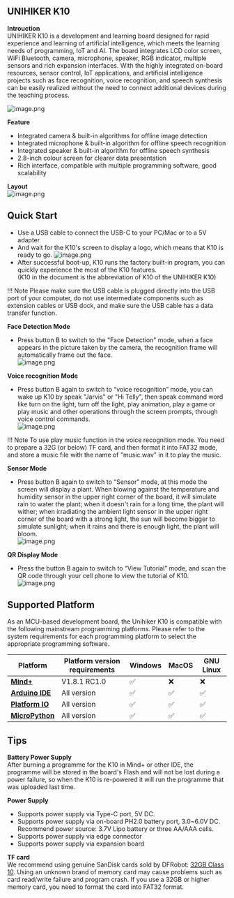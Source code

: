 ## **UNIHIKER K10**
**Introuction**<br/>
UNIHIKER K10 is a development and learning board designed for rapid experience and learning of artificial intelligence, which meets the learning needs of programming, IoT and AI. The board integrates LCD color screen, WiFi Bluetooth, camera, microphone, speaker, RGB indicator, multiple sensors and rich expansion interfaces. With the highly integrated on-board resources, sensor control, IoT applications, and artificial intelligence projects such as face recognition, voice recognition, and speech synthesis can be easily realized without the need to connect additional devices during the teaching process.

![image.png](HardwareReference/img/hardwarereference_onboard/onboard6.png) 

**Feature**<br/>

- Integrated camera & built-in algorithms for offline image detection
- Integrated microphone & built-in algorithm for offline speech recognition
- Integrated speaker & built-in algorithm for offline speech synthesis
- 2.8-inch colour screen for clearer data presentation
- Rich interface, compatible with multiple programming software, good scalability

**Layout**<br/>
![image.png](img/get-started/getstarted1.png)

## **Quick Start**
- Use a USB cable to connect the USB-C to your PC/Mac or to a 5V adapter
- And wait for the K10's screen to display a logo, which means that K10 is ready to go. 
![image.png](img/get-started/getstarted2.png)
- After successful boot-up, K10 runs the factory built-in program, you can quickly experience the most of the K10 features. <br/>(K10 in the document is the abbreviation of K10 of the UNIHIKER K10)<br/>

!!! Note 
    Please make sure the USB cable is plugged directly into the USB port of your computer, do not use intermediate components such as extension cables or USB dock, and make sure the USB cable has a data transfer function.

**Face Detection Mode**<br/>

- Press button B to switch to the "Face Detection" mode, when a face appears in the picture taken by the camera, the recognition frame will automatically frame out the face.<br/>
![image.png](img/get-started/getstarted3.png)

**Voice recognition Mode**<br/>

- Press button B again to switch to “voice recognition” mode, you can wake up K10 by speak "Jarvis" or "Hi Telly", then speak command word like turn on the light, turn off the light, play animation, play a game or play music and other operations through the screen prompts, through voice control commands.<br/>
![image.png](img/get-started/getstarted6.png)

!!! Note 
    To use play music function in the voice recognition mode. You need to prepare a 32G (or below) TF card, and then format it into FAT32 mode, and store a music file with the name of "music.wav" in it to play the music.

**Sensor Mode**<br/>

- Press button B again to switch to “Sensor” mode, at this mode the screen will display a plant. When blowing against the temperature and humidity sensor in the upper right corner of the board, it will simulate rain to water the plant; when it doesn't rain for a long time, the plant will wither; when irradiating the ambient light sensor in the upper right corner of the board with a strong light, the sun will become bigger to simulate sunlight; when it rains and there is enough light, the plant will bloom.<br/>
![image.png](img/get-started/getstarted4.png)

**QR Display Mode**<br/>

- Press the button B again to switch to “View Tutorial” mode, and scan the QR code through your cell phone to view the tutorial of K10.<br/>
![image.png](img/get-started/getstarted7.png)



## **Supported Platform**
As an MCU-based development board, the Unihiker K10 is compatible with the following mainstream programming platforms.
Please refer to the system requirements for each programming platform to select the appropriate programming software.

| **Platform** | Platform version requirements | Windows | MacOS | GNU Linux|
| --- | --- | --- | --- | --- |
| **[Mind+](GettingStarted/gettingstarted_mindplus.md)** | V1.8.1 RC1.0 | ✅ | ❌️ | ❌️ |
| **[Arduino IDE](GettingStarted/gettingstarted_arduinoide.md)** | All version | ✅ | ✅ | ✅ |
| **[Platform IO](GettingStarted/gettingstarted_platformio.md)** | All version | ✅ | ✅ | ✅ |
| **[MicroPython](GettingStarted/gettingstarted_mpy.md)** | All version | ✅ | ✅ | ✅ |

## **Tips**
**Battery Power Supply**<br/>
After burning a programme for the K10 in Mind+ or other IDE, the programme will be stored in the board's Flash and will not be lost during a power failure, so when the K10 is re-powered it will run the programme that was uploaded last time.

**Power Supply**<br/>

- Supports power supply via Type-C port, 5V DC.
- Supports power supply via on-board PH2.0 battery port, 3.0~6.0V DC. Recommend power source: 3.7V Lipo battery or three AA/AAA cells.
- Supports power supply via edge connector
- Supports power supply via expansion board

**TF card**<br/>
We recommend using genuine SanDisk cards sold by DFRobot: [32GB Class 10](https://www.dfrobot.com/product-1715.html).
Using an unknown brand of memory card may cause problems such as card read/write failure and program crash.
If you use a 32GB or higher memory card, you need to format the card into FAT32 format.

